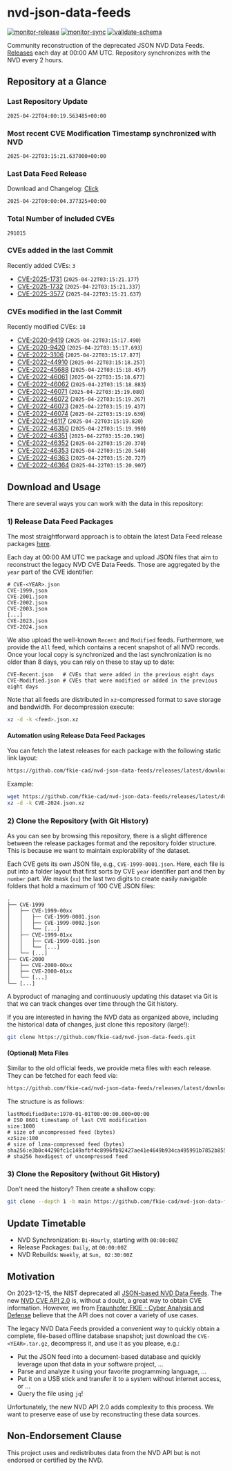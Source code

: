 # nvd-json-data-feeds

[![monitor-release](https://github.com/fkie-cad/nvd-json-data-feeds/actions/workflows/monitor_release.yml/badge.svg)](https://github.com/fkie-cad/nvd-json-data-feeds/actions/workflows/monitor_release.yml)
[![monitor-sync](https://github.com/fkie-cad/nvd-json-data-feeds/actions/workflows/monitor_sync.yml/badge.svg)](https://github.com/fkie-cad/nvd-json-data-feeds/actions/workflows/monitor_sync.yml)
[![validate-schema](https://github.com/fkie-cad/nvd-json-data-feeds/actions/workflows/validate_schema.yml/badge.svg)](https://github.com/fkie-cad/nvd-json-data-feeds/actions/workflows/validate_schema.yml)

Community reconstruction of the deprecated JSON NVD Data Feeds.
[Releases](https://github.com/fkie-cad/nvd-json-data-feeds/releases/latest) each day at 00:00 AM UTC.
Repository synchronizes with the NVD every 2 hours.

## Repository at a Glance

### Last Repository Update

```plain
2025-04-22T04:00:19.563485+00:00
```

### Most recent CVE Modification Timestamp synchronized with NVD

```plain
2025-04-22T03:15:21.637000+00:00
```

### Last Data Feed Release

Download and Changelog: [Click](https://github.com/fkie-cad/nvd-json-data-feeds/releases/latest)

```plain
2025-04-22T00:00:04.377325+00:00
```

### Total Number of included CVEs

```plain
291015
```

### CVEs added in the last Commit

Recently added CVEs: `3`

- [CVE-2025-1731](CVE-2025/CVE-2025-17xx/CVE-2025-1731.json) (`2025-04-22T03:15:21.177`)
- [CVE-2025-1732](CVE-2025/CVE-2025-17xx/CVE-2025-1732.json) (`2025-04-22T03:15:21.337`)
- [CVE-2025-3577](CVE-2025/CVE-2025-35xx/CVE-2025-3577.json) (`2025-04-22T03:15:21.637`)


### CVEs modified in the last Commit

Recently modified CVEs: `18`

- [CVE-2020-9419](CVE-2020/CVE-2020-94xx/CVE-2020-9419.json) (`2025-04-22T03:15:17.490`)
- [CVE-2020-9420](CVE-2020/CVE-2020-94xx/CVE-2020-9420.json) (`2025-04-22T03:15:17.693`)
- [CVE-2022-3106](CVE-2022/CVE-2022-31xx/CVE-2022-3106.json) (`2025-04-22T03:15:17.877`)
- [CVE-2022-44910](CVE-2022/CVE-2022-449xx/CVE-2022-44910.json) (`2025-04-22T03:15:18.257`)
- [CVE-2022-45688](CVE-2022/CVE-2022-456xx/CVE-2022-45688.json) (`2025-04-22T03:15:18.457`)
- [CVE-2022-46061](CVE-2022/CVE-2022-460xx/CVE-2022-46061.json) (`2025-04-22T03:15:18.677`)
- [CVE-2022-46062](CVE-2022/CVE-2022-460xx/CVE-2022-46062.json) (`2025-04-22T03:15:18.883`)
- [CVE-2022-46071](CVE-2022/CVE-2022-460xx/CVE-2022-46071.json) (`2025-04-22T03:15:19.080`)
- [CVE-2022-46072](CVE-2022/CVE-2022-460xx/CVE-2022-46072.json) (`2025-04-22T03:15:19.267`)
- [CVE-2022-46073](CVE-2022/CVE-2022-460xx/CVE-2022-46073.json) (`2025-04-22T03:15:19.437`)
- [CVE-2022-46074](CVE-2022/CVE-2022-460xx/CVE-2022-46074.json) (`2025-04-22T03:15:19.630`)
- [CVE-2022-46117](CVE-2022/CVE-2022-461xx/CVE-2022-46117.json) (`2025-04-22T03:15:19.820`)
- [CVE-2022-46350](CVE-2022/CVE-2022-463xx/CVE-2022-46350.json) (`2025-04-22T03:15:19.990`)
- [CVE-2022-46351](CVE-2022/CVE-2022-463xx/CVE-2022-46351.json) (`2025-04-22T03:15:20.190`)
- [CVE-2022-46352](CVE-2022/CVE-2022-463xx/CVE-2022-46352.json) (`2025-04-22T03:15:20.370`)
- [CVE-2022-46353](CVE-2022/CVE-2022-463xx/CVE-2022-46353.json) (`2025-04-22T03:15:20.540`)
- [CVE-2022-46363](CVE-2022/CVE-2022-463xx/CVE-2022-46363.json) (`2025-04-22T03:15:20.727`)
- [CVE-2022-46364](CVE-2022/CVE-2022-463xx/CVE-2022-46364.json) (`2025-04-22T03:15:20.907`)


## Download and Usage

There are several ways you can work with the data in this repository:

### 1) Release Data Feed Packages

The most straightforward approach is to obtain the latest Data Feed release packages [here](https://github.com/fkie-cad/nvd-json-data-feeds/releases/latest).

Each day at 00:00 AM UTC we package and upload JSON files that aim to reconstruct the legacy NVD CVE Data Feeds.
Those are aggregated by the `year` part of the CVE identifier:

```
# CVE-<YEAR>.json
CVE-1999.json
CVE-2001.json
CVE-2002.json
CVE-2003.json
[...]
CVE-2023.json
CVE-2024.json
```

We also upload the well-known `Recent` and `Modified` feeds.
Furthermore, we provide the `All` feed, which contains a recent snapshot of all NVD records.
Once your local copy is synchronized and the last synchronization is no older than 8 days, you can rely on these to stay up to date:

```plain
CVE-Recent.json   # CVEs that were added in the previous eight days
CVE-Modified.json # CVEs that were modified or added in the previous eight days
```

Note that all feeds are distributed in `xz`-compressed format to save storage and bandwidth.
For decompression execute:

```sh
xz -d -k <feed>.json.xz
```

#### Automation using Release Data Feed Packages

You can fetch the latest releases for each package with the following static link layout:

```sh
https://github.com/fkie-cad/nvd-json-data-feeds/releases/latest/download/CVE-<YEAR>.json.xz
```

Example:

```sh
wget https://github.com/fkie-cad/nvd-json-data-feeds/releases/latest/download/CVE-2024.json.xz
xz -d -k CVE-2024.json.xz
```

### 2) Clone the Repository (with Git History)

As you can see by browsing this repository, there is a slight difference between the release packages format and the repository folder structure.
This is because we want to maintain explorability of the dataset.

Each CVE gets its own JSON file, e.g., `CVE-1999-0001.json`.
Here, each file is put into a folder layout that first sorts by CVE `year` identifier part and then by `number` part.
We mask (`xx`) the last two digits to create easily navigable folders that hold a maximum of 100 CVE JSON files:

```plain
.
├── CVE-1999
│   ├── CVE-1999-00xx
│   │   ├── CVE-1999-0001.json
│   │   ├── CVE-1999-0002.json
│   │   └── [...]
│   ├── CVE-1999-01xx
│   │   ├── CVE-1999-0101.json
│   │   └── [...]
│   └── [...]
├── CVE-2000
│   ├── CVE-2000-00xx
│   ├── CVE-2000-01xx
│   └── [...]
└── [...]
```

A byproduct of managing and continuously updating this dataset via Git is that we can track changes over time through the Git history.

If you are interested in having the NVD data as organized above, including the historical data of changes, just clone this repository (large!):

```sh
git clone https://github.com/fkie-cad/nvd-json-data-feeds.git
```

#### (Optional) Meta Files

Similar to the old official feeds, we provide meta files with each release. They can be fetched for each feed via:

```sh
https://github.com/fkie-cad/nvd-json-data-feeds/releases/latest/download/CVE-<YEAR>.meta
```

The structure is as follows:

```plain
lastModifiedDate:1970-01-01T00:00:00.000+00:00                          # ISO 8601 timestamp of last CVE modification
size:1000                                                               # size of uncompressed feed (bytes)
xzSize:100                                                              # size of lzma-compressed feed (bytes)
sha256:e3b0c44298fc1c149afbf4c8996fb92427ae41e4649b934ca495991b7852b855 # sha256 hexdigest of uncompressed feed
```

### 3) Clone the Repository (without Git History)

Don't need the history? Then create a shallow copy:

```sh
git clone --depth 1 -b main https://github.com/fkie-cad/nvd-json-data-feeds.git
```


## Update Timetable

* NVD Synchronization: `Bi-Hourly`, starting with `00:00:00Z`
* Release Packages: `Daily`, at `00:00:00Z`
* NVD Rebuilds: `Weekly`, at `Sun, 02:30:00Z`


## Motivation

On 2023-12-15, the NIST deprecated all [JSON-based NVD Data Feeds](https://nvd.nist.gov/vuln/data-feeds#divRetirementBanner-1).
The new [NVD CVE API 2.0](https://nvd.nist.gov/developers/vulnerabilities) is, without a doubt, a great way to obtain CVE information.
However, we from [Fraunhofer FKIE - Cyber Analysis and Defense](https://www.fkie.fraunhofer.de/en/departments/cad.html) believe that the API does not cover a variety of use cases.

The legacy NVD Data Feeds provided a convenient way to quickly obtain a complete, file-based offline database snapshot; just download the `CVE-<YEAR>.tar.gz`, decompress it, and use it as you please, e.g.:

- Put the JSON feed into a document-based database and quickly leverage upon that data in your software project, ...
- Parse and analyze it using your favorite programming language, ...
- Put it on a USB stick and transfer it to a system without internet access, or ...
- Query the file using `jq`!

Unfortunately, the new NVD API 2.0 adds complexity to this process.
We want to preserve ease of use by reconstructing these data sources.

## Non-Endorsement Clause

This project uses and redistributes data from the NVD API but is not endorsed or certified by the NVD.